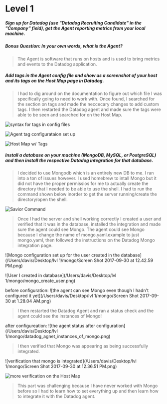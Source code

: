 # Level 1

##### Sign up for Datadog (use "Datadog Recruiting Candidate" in the "Company" field), get the Agent reporting metrics from your local machine.

##### Bonus Question: In your own words, what is the Agent?
>The Agent is software that runs on hosts and is used to bring metrics and events to the Datadog application.

##### Add tags in the Agent config file and show us a screenshot of your host and its tags on the Host Map page in Datadog.
>I had to dig around on the documentation to figure out which file I was specifically going to need to work with.  Once found, I searched for the section on tags and made the neccecary changes to add custom tags.  I then restarted the Datadog agent and made sure the tags were able to be seen and searched for on the Host Map.

![syntax for tags in config files](/Users/davis/Desktop/config_tag_snytax.png "syntax for tags in config files")

![Agent tag configurataion set up](/Users/davis/Desktop/Agent_tag_config.png "Agent tag configuration")

![Host Map w/ Tags](/Users/davis/Desktop/Host_map_with_tags.png "Host Map w/ Tags")

##### Install a database on your machine (MongoDB, MySQL, or PostgreSQL) and then install the respective Datadog integration for that database.
>I decided to use Mongodb which is an entirely new DB to me. I ran into a ton of issues however.  I used homebrew to intall Mongo but it did not have the proper permissios for me to actually create the directory that I needed to be able to use the shell.  I had to run the command shown below inorder to get the server running/create the directory/open the shell.

![Savior Command](/Users/davis/Desktop/mongo_savior_command.png)

>Once I had the server and shell working correctly I created a user and verified that it was in the database, installed the integration and made sure the agent could see Mongo.  The agent could see Mongo because I change the name of mongo.yaml.example to just mongo.yaml, then followed the instructions on the Datadog Mongo integration page.

![Mongo configuration set up for the user created in the database](/Users/davis/Desktop/lvl 1/mongo/Screen Shot 2017-09-30 at 12.42.59 PM.png)

![User I created in database](/Users/davis/Desktop/lvl 1/mongo/mongo_create_user.png)

before configuration:
![the agent can see Mongo even though I hadn't configured it yet](/Users/davis/Desktop/lvl 1/mongo/Screen Shot 2017-09-30 at 1.28.04 AM.png)


>I then restarted the Datadog Agent and ran a status check and the agent could see the instances of Mongo!

after configureation:
![the agent status after configuration](/Users/davis/Desktop/lvl 1/mongo/datadog_agnet_instances_of_mongo.png)

>I then verified that Mongo was appearing as being successfully integrated.

![verification that mongo is integrated](/Users/davis/Desktop/lvl 1/mongo/Screen Shot 2017-09-30 at 12.36.51 PM.png)

![more verification on the Host Map](https://i.imgur.com/vhHc73u.png)


>This part was challenging because I have never worked with Mongo before so I had to learn how to set everything up and then learn how to integrate it with the Datadog agent.








